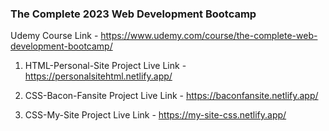 ### The Complete 2023 Web Development Bootcamp 

Udemy Course Link - https://www.udemy.com/course/the-complete-web-development-bootcamp/

1. HTML-Personal-Site Project Live Link - https://personalsitehtml.netlify.app/

2. CSS-Bacon-Fansite Project Live Link - https://baconfansite.netlify.app/

3. CSS-My-Site Project Live Link - https://my-site-css.netlify.app/